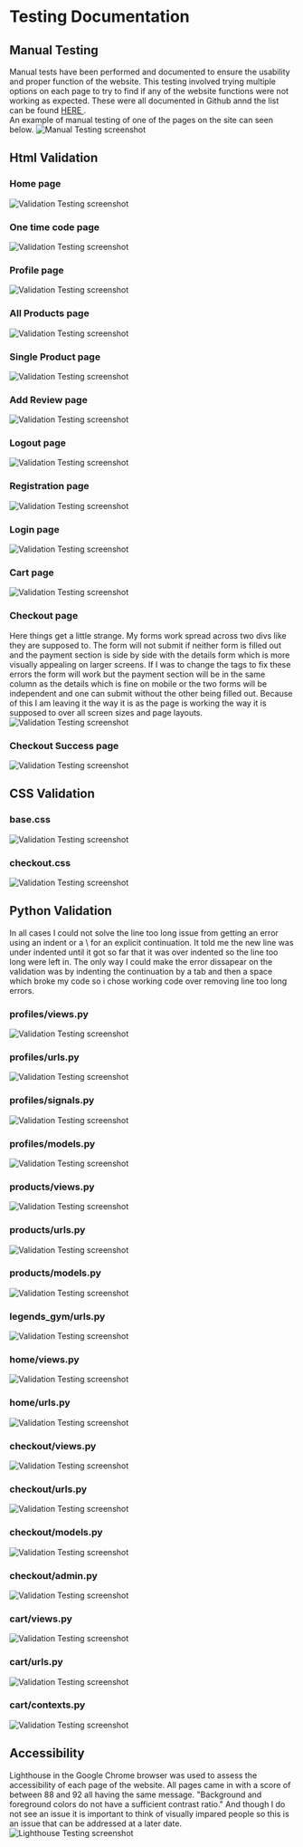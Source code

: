# Testing Documentation

## Manual Testing
Manual tests have been performed and documented to ensure the usability and proper function of the website. This testing involved trying multiple options on each page to try to find if any of the website functions were not working as expected. These were all documented in Github annd the list can be found <a href="https://github.com/DerekMor/legends_gym/issues?q=+label%3ATest+"> HERE </a>. <br> An example of manual testing of one of the pages on the site can seen below.
<img src="media/manual.png" alt="Manual Testing screenshot">

## Html Validation
### Home page
<img src="media/homehtml.png" alt="Validation Testing screenshot">

### One time code page
<img src="media/codehtml.png" alt="Validation Testing screenshot">

### Profile page
<img src="media/profilehtml.png" alt="Validation Testing screenshot">

### All Products page
<img src="media/allproductshtml.png" alt="Validation Testing screenshot">

### Single Product page
<img src="media/singleproducthtml.png" alt="Validation Testing screenshot">

### Add Review page
<img src="media/reviewhtml.png" alt="Validation Testing screenshot">

### Logout page
<img src="media/logouthtml.png" alt="Validation Testing screenshot">

### Registration page
<img src="media/registerhtml.png" alt="Validation Testing screenshot">

### Login page
<img src="media/loginhtml.png" alt="Validation Testing screenshot">

### Cart page
<img src="media/carthtml.png" alt="Validation Testing screenshot">

### Checkout page
Here things get a little strange. My forms work spread across two divs like they are supposed to. The form will not submit if neither form is filled out and the payment section is side by side with the details form which is more visually appealing on larger screens. If I was to change the tags to fix these errors the form will work but the payment section will be in the same column as the details which is fine on mobile or the two forms will be independent and one can submit without the other being filled out. Because of this I am leaving it the way it is as the page is working the way it is supposed to over all screen sizes and page layouts.
<img src="media/checkouthtml.png" alt="Validation Testing screenshot">

### Checkout Success page
<img src="media/successhtml.png" alt="Validation Testing screenshot">

## CSS Validation
### base.css
<img src="media/basecss.png" alt="Validation Testing screenshot">

### checkout.css
<img src="media/checkoutcss.png" alt="Validation Testing screenshot">

## Python Validation
In all cases I could not solve the line too long issue from getting an error using an indent or a \ for an explicit continuation. It told me the new line was under indented until it got so far that it was over indented so the line too long were left in. The only way I could make the error dissapear on the validation was by indenting the continuation by a tab and then a space which broke my code so i chose working code over removing line too long errors.

### profiles/views.py
<img src="media/profileview.png" alt="Validation Testing screenshot">

### profiles/urls.py
<img src="media/profileurls.png" alt="Validation Testing screenshot">

### profiles/signals.py
<img src="media/profilesignals.png" alt="Validation Testing screenshot">

### profiles/models.py
<img src="media/profilemodels.png" alt="Validation Testing screenshot">

### products/views.py
<img src="media/productsviews.png" alt="Validation Testing screenshot">

### products/urls.py
<img src="media/productsurls.png" alt="Validation Testing screenshot">

### products/models.py
<img src="media/productsmodels.png" alt="Validation Testing screenshot">

### legends_gym/urls.py
<img src="media/legendsurls.png" alt="Validation Testing screenshot">

### home/views.py
<img src="media/homeviews.png" alt="Validation Testing screenshot">

### home/urls.py
<img src="media/homeurls.png" alt="Validation Testing screenshot">

### checkout/views.py
<img src="media/checkoutviews.png" alt="Validation Testing screenshot">

### checkout/urls.py
<img src="media/checkouturls.png" alt="Validation Testing screenshot">

### checkout/models.py
<img src="media/checkoutmodels.png" alt="Validation Testing screenshot">

### checkout/admin.py
<img src="media/checkoutadmin.png" alt="Validation Testing screenshot">

### cart/views.py
<img src="media/cartviews.png" alt="Validation Testing screenshot">

### cart/urls.py
<img src="media/carturls.png" alt="Validation Testing screenshot">

### cart/contexts.py
<img src="media/cartcontexts.png" alt="Validation Testing screenshot">

## Accessibility
Lighthouse in the Google Chrome browser was used to assess the accessibility of each page of the website. All pages came in with a score of between 88 and 92 all having the same message. "Background and foreground colors do not have a sufficient contrast ratio." And though I do not see an issue it is important to think of visually impared people so this is an issue that can be addressed at a later date.
<img src="media/lighthouse.png" alt="Lighthouse Testing screenshot">